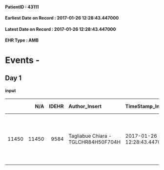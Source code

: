 
#### PatientID : 43111
#### Earliest Date on Record : 2017-01-26 12:28:43.447000
#### Latest Date on Record : 2017-01-26 12:28:43.447000
#### EHR Type : AMB

# Events - 

## Day 1

#### input
|       |    N/A |   IDEHR | Author_Insert                       | TimeStamp_Insert           | EHRType   |   PatientID |   IDDigitalSignDocument | persone_vicine   |   Unnamed: 0_x.1 |   IDANAMNESI_SOCIALE | Patient   | FamigliaAltro   | Paziente_T   | FamigliaAltro_T   |   Non_Rilevabile_x.1 | Note_Non_Rilevabile_x.1   | opt_Problemi   | chk_competenza                                 | opt_paziente_a   | opt_famiglia_a   | opt_adeguatezza   | ds_note_ad                                      | opt_paziente_solo   | ds_note_con                                 | opt_presente_assente   | Presenza_minori   | Caregiver_principale   | opt_capacita         | ds_familiari_coinv                                                        | opt_necessario   | opt_presente   | opt_risorse_ec   | opt_paziente_psi   | opt_Ins_vol   | ds_note_prio                                                                                 | opt_esenzione   | opt_inv_civile   |   invalidita_perc |   ds_codice_es | Needs               | Domestic partnership   | Fragility   | opt_disponibilita_f   | opt_indennita_acc   | opt_legge   | opt_famiglia_psi   | opt_disponibilit_paz   |
|------:|-------:|--------:|:------------------------------------|:---------------------------|:----------|------------:|------------------------:|:-----------------|-----------------:|---------------------:|:----------|:----------------|:-------------|:------------------|---------------------:|:--------------------------|:---------------|:-----------------------------------------------|:-----------------|:-----------------|:------------------|:------------------------------------------------|:--------------------|:--------------------------------------------|:-----------------------|:------------------|:-----------------------|:---------------------|:--------------------------------------------------------------------------|:-----------------|:---------------|:-----------------|:-------------------|:--------------|:---------------------------------------------------------------------------------------------|:----------------|:-----------------|------------------:|---------------:|:--------------------|:-----------------------|:------------|:----------------------|:--------------------|:------------|:-------------------|:-----------------------|
| 11450 |  11450 |    9584 | Tagliabue Chiara - TGLCHR84H50F704H | 2017-01-26 12:28:43.447000 | AMB       |       43111 |                  628149 | N/A              |             5083 |                 3301 | No#0      | Si#1            | No#0         | Si#1              |                    0 | NR                        | No#0           | competenza/capacit√† assistenziale caregiver#0 | Indefinite#2     | Congruenti#1     | No#0              | Moglie affaticata dalla gestione assistenziale. | No#0                | Vive con la moglie Carmela De Luca di 77 aa | Presente#1             | No#0              | wife                   | Non incrementabile#2 | Due figli: Daniela vive a Vanzago e Massimo vive a san giuliano Milanese. | Si#1             | No#0           | Adeguate#1       | No#0               | No#0          | La moglie chiede il ricovero del paziente in hospice per aiuto nella gestione assistenziale. | Si#1            | Si#1             |                70 |             48 | Clinici#0;Sociali#1 | Coniuge/Convivente#0   | fisica#1    | Da verificare#2       | No#0                | No#0        | No#0               | Da verificare#2        |


